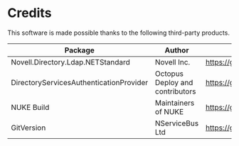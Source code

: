 # Credits

This software is made possible thanks to the following third-party products.

| Package | Author | Link | License |
|---|---|---|---|
| Novell.Directory.Ldap.NETStandard | Novell Inc.| https://github.com/dsbenghe/Novell.Directory.Ldap.NETStandard | [MIT][1] |
| DirectoryServicesAuthenticationProvider | Octopus Deploy and contributors | https://github.com/OctopusDeploy/DirectoryServicesAuthenticationProvider | [Apache 2.0][2] |
| NUKE Build | Maintainers of NUKE | https://github.com/nuke-build/nuke | [MIT][1] |
| GitVersion | NServiceBus Ltd | https://github.com/GitTools/GitVersion | [MIT][1] |

[1]: https://spdx.org/licenses/MIT.html
[2]: https://spdx.org/licenses/Apache-2.0.html